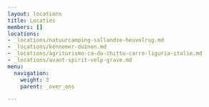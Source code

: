 ```yaml
---
layout: locations
title: Locaties
members: []
locations:
- _locations/natuurcamping-sallandse-heuvelrug.md
- _locations/kennemer-duinen.md
- _locations/agriturismo-ca-du-chittu-carro-liguria-italie.md
- _locations/avant-spirit-velp-grave.md
menu:
  navigation:
    weight: 3
    parent: _over_ons

---
```

